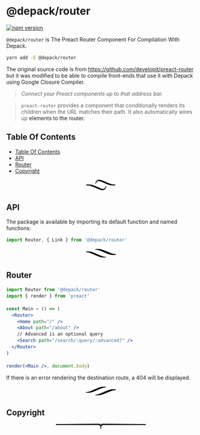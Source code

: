 # @depack/router

[![npm version](https://badge.fury.io/js/%40depack%2Frouter.svg)](https://npmjs.org/package/@depack/router)

`@depack/router` is The Preact Router Component For Compilation With Depack.

```sh
yarn add -E @depack/router
```

The original source code is from https://github.com/developit/preact-router but it was modified to be able to compile front-ends that use it with Depack using Google Closure Compiler.

> *Connect your Preact components up to that address bar.*

> `preact-router` provides a <Router /> component that conditionally renders its children when the URL matches their path. It also automatically wires up <a /> elements to the router.

## Table Of Contents

- [Table Of Contents](#table-of-contents)
- [API](#api)
- [Router](#router)
- [Copyright](#copyright)

<p align="center"><a href="#table-of-contents"><img src=".documentary/section-breaks/0.svg?sanitize=true"></a></p>

## API

The package is available by importing its default function and named functions:

```js
import Router, { Link } from '@depack/router'
```

<p align="center"><a href="#table-of-contents"><img src=".documentary/section-breaks/1.svg?sanitize=true"></a></p>

## Router

```jsx
import Router from '@depack/router'
import { render } from 'preact'

const Main = () => (
  <Router>
    <Home path="/" />
    <About path="/about" />
    // Advanced is an optional query
    <Search path="/search/:query/:advanced?" />
  </Router>
)

render(<Main />, document.body)
```

If there is an error rendering the destination route, a 404 will be displayed.

<p align="center"><a href="#table-of-contents"><img src=".documentary/section-breaks/2.svg?sanitize=true"></a></p>

## Copyright

<Footer
  client="Depack"
  clientLink="https://artd.eco/depack">

<p align="center"><a href="#table-of-contents"><img src=".documentary/section-breaks/-1.svg?sanitize=true"></a></p>